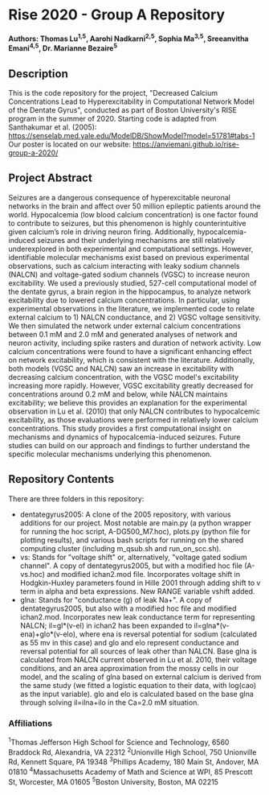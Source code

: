 # Rise 2020 - Group A Repository
**Authors: Thomas Lu<sup>1,5</sup>, Aarohi Nadkarni<sup>2,5</sup>, Sophia Ma<sup>3,5</sup>, Sreeanvitha Emani<sup>4,5</sup>, Dr. Marianne Bezaire<sup>5</sup>**

## Description
This is the code repository for the project, "Decreased Calcium Concentrations Lead to Hyperexcitability in Computational Network Model of the Dentate Gyrus", conducted as part of Boston University's RISE program in the summer of 2020. Starting code is adapted from Santhakumar et al. (2005): https://senselab.med.yale.edu/ModelDB/ShowModel?model=51781#tabs-1
Our poster is located on our website: https://anviemani.github.io/rise-group-a-2020/

## Project Abstract
Seizures are a dangerous consequence of hyperexcitable neuronal networks in the brain and affect over 50 million epileptic patients around the world. Hypocalcemia (low blood calcium concentration) is one factor found to contribute to seizures, but this phenomenon is highly counterintuitive given calcium’s role in driving neuron firing. Additionally, hypocalcemia-induced seizures and their underlying mechanisms are still relatively underexplored in both experimental and computational settings. However, identifiable molecular mechanisms exist based on previous experimental observations, such as calcium interacting with leaky sodium channels (NALCN) and voltage-gated sodium channels (VGSC) to increase neuron excitability. We used a previously studied, 527-cell computational model of the dentate gyrus, a brain region in the hippocampus, to analyze network excitability due to lowered calcium concentrations. In particular, using experimental observations in the literature, we implemented code to relate external calcium to 1) NALCN conductance, and 2) VGSC voltage sensitivity. We then simulated the network under external calcium concentrations between 0.1 mM and 2.0 mM and generated analyses of network and neuron activity, including spike rasters and duration of network activity. Low calcium concentrations were found to have a significant enhancing effect on network excitability, which is consistent with the literature. Additionally, both models (VGSC and NALCN) saw an increase in excitability with decreasing calcium concentration, with the VGSC model's excitability increasing more rapidly. However, VGSC excitability greatly decreased for concentrations around 0.2 mM and below, while NALCN maintains excitability; we believe this provides an explanation for the experimental observation in Lu et al. (2010) that only NALCN contributes to hypocalcemic excitability, as those evaluations were performed in relatively lower calcium concentrations. This study provides a first computational insight on mechanisms and dynamics of hypocalcemia-induced seizures. Future studies can build on our approach and findings to further understand the specific molecular mechanisms underlying this phenomenon.

## Repository Contents
There are three folders in this repository:
- dentategyrus2005: A clone of the 2005 repository, with various additions for our project. Most notable are main.py (a python wrapper for running the hoc script, A-DG500_M7.hoc), plots.py (python file for plotting results), and various bash scripts for running on the shared computing cluster (including m_qsub.sh and run_on_scc.sh).
- vs: Stands for "voltage shift" or, alternatively, "voltage gated sodium channel". A copy of dentategyrus2005, but with a modified hoc file (A-vs.hoc) and modified ichan2.mod file. Incorporates voltage shift in Hodgkin-Huxley parameters found in Hille 2001 through adding shift to v term in alpha and beta expressions. New RANGE variable vshift added.
- glna: Stands for "conductance (g) of leak Na+". A copy of dentategyrus2005, but also with a modified hoc file and modified ichan2.mod. Incorporates new leak conductance term for representing NALCN; il=gl*(v-el) in ichan2 has been expanded to il=glna*(v-ena)+glo*(v-elo), where ena is reversal potential for sodium (calculated as 55 mv in this case) and glo and elo represent conductance and reversal potential for all sources of leak other than NALCN. Base glna is calculated from NALCN current observed in Lu et al. 2010, their voltage conditions, and an area approximation from the mossy cells in our model, and the scaling of glna based on external calcium is derived from the same study (we fitted a logistic equation to their data, with log(cao) as the input variable). glo and elo is calculated based on the base glna through solving il=ilna+ilo in the Ca=2.0 mM situation.

### Affiliations
<sup>1</sup>Thomas Jefferson High School for Science and Technology, 6560 Braddock Rd, Alexandria, VA 22312
<sup>2</sup>Unionville High School, 750 Unionville Rd, Kennett Square, PA 19348
<sup>3</sup>Phillips Academy, 180 Main St, Andover, MA 01810
<sup>4</sup>Massachusetts Academy of Math and Science at WPI, 85 Prescott St, Worcester, MA 01605
<sup>5</sup>Boston University, Boston, MA 02215
